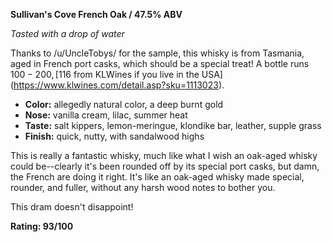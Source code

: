 **Sullivan's Cove French Oak / 47.5% ABV**

*Tasted with a drop of water*

Thanks to /u/UncleTobys/ for the sample, this whisky is from Tasmania, aged in French port casks, which should be a special treat!  A bottle runs $100-200, [$116 from KLWines if you live in the USA](https://www.klwines.com/detail.asp?sku=1113023).

* **Color:** allegedly natural color, a deep burnt gold
* **Nose:** vanilla cream, lilac, summer heat
* **Taste:** salt kippers, lemon-meringue, klondike bar, leather, supple grass
* **Finish:** quick, nutty, with sandalwood highs

This is really a fantastic whisky, much like what I wish an oak-aged whisky could be--clearly it's been rounded off by its special port casks, but damn, the French are doing it right.  It's like an oak-aged whisky made special, rounder, and fuller, without any harsh wood notes to bother you.  

This dram doesn't disappoint!

**Rating: 93/100**